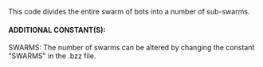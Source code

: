 This code divides the entire swarm of bots into a number of sub-swarms. 

#### ADDITIONAL CONSTANT(S): #####
SWARMS: The number of swarms can be altered by changing the constant "SWARMS" in the .bzz file.
